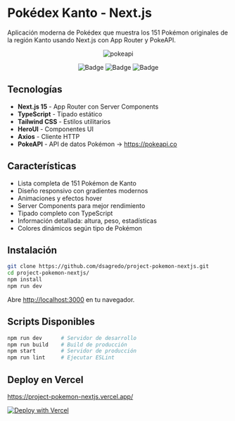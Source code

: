 # Pokédex Kanto - Next.js

Aplicación moderna de Pokédex que muestra los 151 Pokémon originales de la región Kanto usando Next.js con App Router y PokeAPI.

<div align="center">

![pokeapi](https://user-images.githubusercontent.com/24228373/179854679-9327cb1c-22c4-476e-9e42-50c3a2be3653.png)

![Badge](https://img.shields.io/badge/next.js_15-000000?style=for-the-badge&logo=nextdotjs&logoColor=white)
![Badge](https://img.shields.io/badge/TypeScript-007ACC?style=for-the-badge&logo=typescript&logoColor=white)
![Badge](https://img.shields.io/badge/Tailwind_CSS-38B2AC?style=for-the-badge&logo=tailwind-css&logoColor=white)

</div>

## Tecnologías

- **Next.js 15** - App Router con Server Components
- **TypeScript** - Tipado estático
- **Tailwind CSS** - Estilos utilitarios
- **HeroUI** - Componentes UI
- **Axios** - Cliente HTTP
- **PokeAPI** - API de datos Pokémon → https://pokeapi.co

## Características

- Lista completa de 151 Pokémon de Kanto
- Diseño responsivo con gradientes modernos
- Animaciones y efectos hover
- Server Components para mejor rendimiento
- Tipado completo con TypeScript
- Información detallada: altura, peso, estadísticas
- Colores dinámicos según tipo de Pokémon

## Instalación

```sh
git clone https://github.com/dsagredo/project-pokemon-nextjs.git
cd project-pokemon-nextjs/
npm install
npm run dev
```

Abre [http://localhost:3000](http://localhost:3000) en tu navegador.

## Scripts Disponibles

```sh
npm run dev      # Servidor de desarrollo
npm run build    # Build de producción
npm start        # Servidor de producción
npm run lint     # Ejecutar ESLint
```

## Deploy en Vercel

https://project-pokemon-nextjs.vercel.app/

[![Deploy with Vercel](https://vercel.com/button)](https://vercel.com/new/clone?repository-url=https://github.com/dsagredo/project-pokemon-nextjs)
